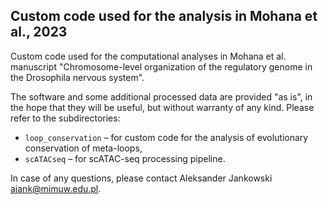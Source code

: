 ## Custom code used for the analysis in Mohana et al., 2023

Custom code used for the computational analyses in Mohana et al. manuscript "Chromosome-level organization of the regulatory genome in the Drosophila nervous system".

The software and some additional processed data are provided "as is", in the hope that they will be useful, but without warranty of any kind. Please refer to the subdirectories:

  * `loop_conservation` – for custom code for the analysis of evolutionary conservation of meta-loops,
  * `scATACseq` – for scATAC-seq processing pipeline.

In case of any questions, please contact Aleksander Jankowski <ajank@mimuw.edu.pl>.
